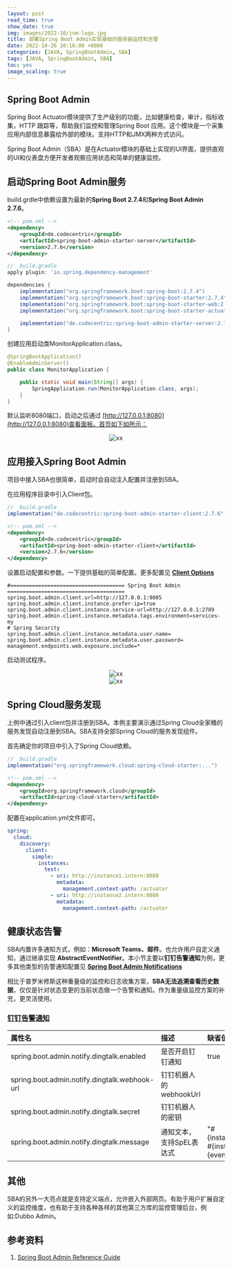 ```yaml
---
layout: post
read_time: true
show_date: true
img: images/2022-10/jvm-logo.jpg
title: 部署Spring Boot Admin实现基础的服务器监控和告警
date: 2022-10-26 10:16:00 +0800
categories: [JAVA, SpringBootAdmin, SBA]
tags: [JAVA, SpringBootAdmin, SBA]
toc: yes
image_scaling: true
---
```


## Spring Boot Admin

Spring Boot Actuator模块提供了生产级别的功能，比如健康检查，审计，指标收集，HTTP 跟踪等，帮助我们监控和管理Spring Boot 应用。这个模块是一个采集应用内部信息暴露给外部的模块。支持HTTP和JMX两种方式访问。

Spring Boot Admin（SBA）是在Actuator模块的基础上实现的UI界面，提供直观的UI和仪表盘方便开发者观察应用状态和简单的健康监控。


## 启动Spring Boot Admin服务

build.grdle中依赖设置为最新的**Spring Boot 2.7.4**和**Spring Boot Admin 2.7.6**。

```xml
<!-- pom.xml -->
<dependency>
    <groupId>de.codecentric</groupId>
    <artifactId>spring-boot-admin-starter-server</artifactId>
    <version>2.7.6</version>
</dependency>
```

```groovy
//  build.gradle
apply plugin: 'io.spring.dependency-management'

dependencies {
    implementation("org.springframework.boot:spring-boot:2.7.4")
    implementation("org.springframework.boot:spring-boot-starter:2.7.4")
    implementation("org.springframework.boot:spring-boot-starter-web:2.7.4")
    implementation("org.springframework.boot:spring-boot-starter-actuator:2.7.4")

    implementation("de.codecentric:spring-boot-admin-starter-server:2.7.6")
}
```

创建应用启动类MonitorApplication.class。

```java
@SpringBootApplication()
@EnableAdminServer()
public class MonitorApplication {

    public static void main(String[] args) {
        SpringApplication.run(MonitorApplication.class, args);
    }
}
```

默认监听8080端口，启动之后通过 [http://127.0.0.1:8080](http://127.0.0.1:8080)查看面板。首页如下如所示：

<div align="center"><img src="{{site.baseurl}}images/{{page.date | date: "%Y-%m"}}/sba_2-7-6-dashboard.png" alt="xx" class="image-click-scaling"/></div>


## 应用接入Spring Boot Admin

项目中接入SBA也很简单，启动时会自动注入配置并注册到SBA。

在应用程序目录中引入Client包。
```groovy
//  build.gradle
implementation("de.codecentric:spring-boot-admin-starter-client:2.7.6")
```

```xml
<!-- pom.xml -->
<dependency>
    <groupId>de.codecentric</groupId>
    <artifactId>spring-boot-admin-starter-client</artifactId>
    <version>2.7.6</version>
</dependency>
```

设置启动配置和参数。一下提供基础的简单配置。更多配置见 **[Client Options](https://codecentric.github.io/spring-boot-admin/current/#spring-boot-admin-client)**

```shell
#===================================== Spring Boot Admin ======================================
spring.boot.admin.client.url=http://127.0.0.1:9005
spring.boot.admin.client.instance.prefer-ip=true
spring.boot.admin.client.instance.service-url=http://127.0.0.1:2789
spring.boot.admin.client.instance.metadata.tags.environment=services-my
# Spring Security
spring.boot.admin.client.instance.metadata.user.name=
spring.boot.admin.client.instance.metadata.user.password=
management.endpoints.web.exposure.include=*
```

启动测试程序。

<div align="center"><img src="{{site.baseurl}}images/{{page.date | date: "%Y-%m"}}/sba_2-7-6-dashboard_first_app.png" alt="xx" class="image-click-scaling"/></div>

<div align="center"><img src="{{site.baseurl}}images/{{page.date | date: "%Y-%m"}}/sba_2-7-6-dashboard_first_app_detail.png" alt="xx" class="image-click-scaling"/></div>


## Spring Cloud服务发现

上例中通过引入client包并注册到SBA。本例主要演示通过Spring Cloud全家桶的服务发现自动注册到SBA。SBA支持全部Spring Cloud的服务发现组件。

首先确定你的项目中引入了Spring Cloud依赖。

```groovy
//  build.gradle
implementation("org.springframework.cloud:spring-cloud-starter:...")
```

```xml
<!-- pom.xml -->
<dependency>
    <groupId>org.springframework.cloud</groupId>
    <artifactId>spring-cloud-starter</artifactId>
</dependency>
```

配置在application.yml文件即可。
```yml
spring:
  cloud:
    discovery:
      client:
        simple:
          instances:
            test:
              - uri: http://instance1.intern:8080
                metadata:
                  management.context-path: /actuator
              - uri: http://instance2.intern:8080
                metadata:
                  management.context-path: /actuator
```


## 健康状态告警

SBA内置许多通知方式，例如：**Microsoft Teams、邮件**。也允许用户自定义通知，通过继承实现 **AbstractEventNotifier**。本小节主要以**钉钉告警通知**为例，更多其他类型的告警通知配置见 **[Spring Boot Admin Notifications](https://codecentric.github.io/spring-boot-admin/2.7.6/#_notifications)**

相比于普罗米修斯这种重量级的监控和日志收集方案，**SBA无法追溯查看历史数据**，仅仅是针对状态变更的当前状态做一个告警和通知。作为重量级监控方案的补充，更灵活使用。

### [钉钉告警通知](https://codecentric.github.io/spring-boot-admin/2.6.6/#DingTalk-notifications)

|属性名|描述|缺省值
|:--|:--|:--|
|spring.boot.admin.notify.dingtalk.enabled|是否开启钉钉通知|true
|spring.boot.admin.notify.dingtalk.webhook-url|钉钉机器人的webhookUrl|
|spring.boot.admin.notify.dingtalk.secret|钉钉机器人的密钥|
|spring.boot.admin.notify.dingtalk.message|通知文本，支持SpEL表达式|"#{instance.registration.name} #{instance.id} is #{event.statusInfo.status}"

## 其他

SBA的另外一大亮点就是支持定义端点，允许嵌入外部网页。有助于用户扩展自定义的监控维度，也有助于支持各种各样的其他第三方库的监控管理后台，例如:Dubbo Admin。

## 参考资料
1. [Spring Boot Admin Reference Guide](https://codecentric.github.io/spring-boot-admin/current/)







